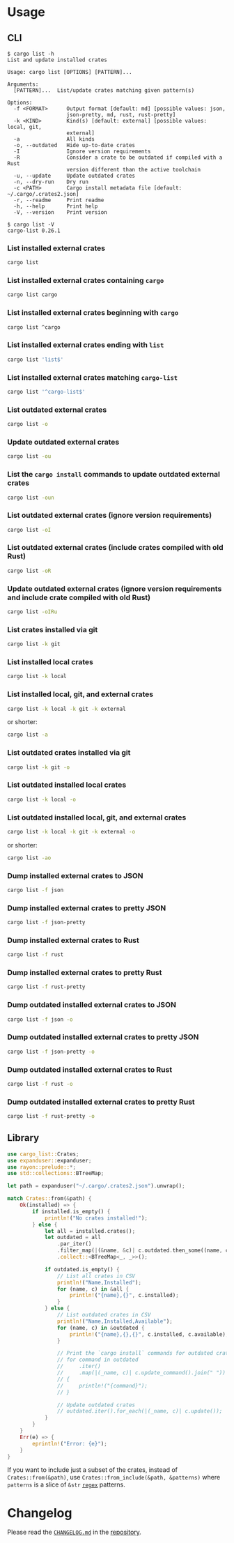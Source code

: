 # Usage

## CLI

```text
$ cargo list -h
List and update installed crates

Usage: cargo list [OPTIONS] [PATTERN]...

Arguments:
  [PATTERN]...  List/update crates matching given pattern(s)

Options:
  -f <FORMAT>      Output format [default: md] [possible values: json,
                   json-pretty, md, rust, rust-pretty]
  -k <KIND>        Kind(s) [default: external] [possible values: local, git,
                   external]
  -a               All kinds
  -o, --outdated   Hide up-to-date crates
  -I               Ignore version requirements
  -R               Consider a crate to be outdated if compiled with a Rust
                   version different than the active toolchain
  -u, --update     Update outdated crates
  -n, --dry-run    Dry run
  -c <PATH>        Cargo install metadata file [default: ~/.cargo/.crates2.json]
  -r, --readme     Print readme
  -h, --help       Print help
  -V, --version    Print version
```

```text
$ cargo list -V
cargo-list 0.26.1
```

### List installed external crates

```bash
cargo list
```

### List installed external crates containing `cargo`

```bash
cargo list cargo
```

### List installed external crates beginning with `cargo`

```bash
cargo list ^cargo
```

### List installed external crates ending with `list`

```bash
cargo list 'list$'
```

### List installed external crates matching `cargo-list`

```bash
cargo list '^cargo-list$'
```

### List outdated external crates

```bash
cargo list -o
```

### Update outdated external crates

```bash
cargo list -ou
```

### List the `cargo install` commands to update outdated external crates

```bash
cargo list -oun
```

### List outdated external crates (ignore version requirements)

```bash
cargo list -oI
```

### List outdated external crates (include crates compiled with old Rust)

```bash
cargo list -oR
```

### Update outdated external crates (ignore version requirements and include crate compiled with old Rust)

```bash
cargo list -oIRu
```

### List crates installed via git

```bash
cargo list -k git
```

### List installed local crates

```bash
cargo list -k local
```

### List installed local, git, and external crates

```bash
cargo list -k local -k git -k external
```

or shorter:

```bash
cargo list -a
```

### List outdated crates installed via git

```bash
cargo list -k git -o
```

### List outdated installed local crates

```bash
cargo list -k local -o
```

### List outdated installed local, git, and external crates

```bash
cargo list -k local -k git -k external -o
```

or shorter:

```bash
cargo list -ao
```

### Dump installed external crates to JSON

```bash
cargo list -f json
```

### Dump installed external crates to pretty JSON

```bash
cargo list -f json-pretty
```

### Dump installed external crates to Rust

```bash
cargo list -f rust
```

### Dump installed external crates to pretty Rust

```bash
cargo list -f rust-pretty
```

### Dump outdated installed external crates to JSON

```bash
cargo list -f json -o
```

### Dump outdated installed external crates to pretty JSON

```bash
cargo list -f json-pretty -o
```

### Dump outdated installed external crates to Rust

```bash
cargo list -f rust -o
```

### Dump outdated installed external crates to pretty Rust

```bash
cargo list -f rust-pretty -o
```

## Library

```rust
use cargo_list::Crates;
use expanduser::expanduser;
use rayon::prelude::*;
use std::collections::BTreeMap;

let path = expanduser("~/.cargo/.crates2.json").unwrap();

match Crates::from(&path) {
    Ok(installed) => {
        if installed.is_empty() {
            println!("No crates installed!");
        } else {
            let all = installed.crates();
            let outdated = all
                .par_iter()
                .filter_map(|(&name, &c)| c.outdated.then_some((name, c)))
                .collect::<BTreeMap<_, _>>();

            if outdated.is_empty() {
                // List all crates in CSV
                println!("Name,Installed");
                for (name, c) in &all {
                    println!("{name},{}", c.installed);
                }
            } else {
                // List outdated crates in CSV
                println!("Name,Installed,Available");
                for (name, c) in &outdated {
                    println!("{name},{},{}", c.installed, c.available);
                }

                // Print the `cargo install` commands for outdated crates
                // for command in outdated
                //     .iter()
                //     .map(|(_name, c)| c.update_command().join(" "))
                // {
                //     println!("{command}");
                // }

                // Update outdated crates
                // outdated.iter().for_each(|(_name, c)| c.update());
            }
        }
    }
    Err(e) => {
        eprintln!("Error: {e}");
    }
}
```

If you want to include just a subset of the crates, instead of `Crates::from(&path)`, use
`Crates::from_include(&path, &patterns)` where `patterns` is a slice of `&str` [`regex`] patterns.

[`regex`]: https://crates.io/crates/regex


# Changelog

Please read the [`CHANGELOG.md`] in the [repository].

[`CHANGELOG.md`]: https://github.com/qtfkwk/cargo-list/blob/main/CHANGELOG.md
[repository]: https://github.com/qtfkwk/cargo-list

